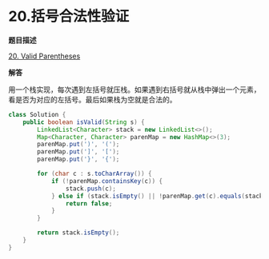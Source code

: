 # 20.括号合法性验证

**题目描述**

[20. Valid Parentheses](https://leetcode-cn.com/problems/valid-parentheses/)

**解答**

用一个栈实现，每次遇到左括号就压栈。如果遇到右括号就从栈中弹出一个元素，看是否为对应的左括号。最后如果栈为空就是合法的。

```java
class Solution {
    public boolean isValid(String s) {
        LinkedList<Character> stack = new LinkedList<>();
        Map<Character, Character> parenMap = new HashMap<>(3);
        parenMap.put(')', '(');
        parenMap.put(']', '[');
        parenMap.put('}', '{');

        for (char c : s.toCharArray()) {
            if (!parenMap.containsKey(c)) {
                stack.push(c);
            } else if (stack.isEmpty() || !parenMap.get(c).equals(stack.pop())) {
                return false;
            }
        }

        return stack.isEmpty();
    }
}
```